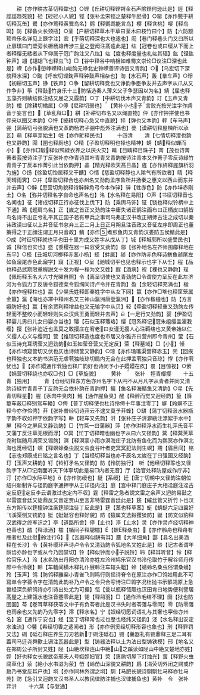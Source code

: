 <!-- { "loadSidebar": true } -->
　　耕【亦作畊古茎切释犂也】○铿【丘耕切释铿锵金石声隂铿何逊此是】誙【释誙誙趋死貌】硁【硁硁小人貌】牼【张补孟宋牼之楚释牛胫骨】○罂【亦作甖于耕切释瓦缶】鸎【亦作莺释黄鸎鸟名】鹦【释鹦鹉能言鸟】樱【释含桃】嘤【释鸟鸣】防【释备火长颈瓶】○茎【户耕切释草木干草曰茎木曰枝竹曰个】防【六防颛顼帝乐名详见上韺字注】宏【乎萌切释深也大也逺也】闳【巷门释巷头门又曰所以止扉璞曰门壁旁长橛杨雄传涉三皇之登闳注髙逺此是】纮【冠卷也或曰缨从下而上者释缨无緌者从下仰属于冠广韵注又八纮】竑【度也释度量也礼竑其辐】鈜【铿鈜钟声】翃【翃翃飞也释虫飞】□【谷中释谷中响相如难蜀文崇论□议注□深也此是】嵘【亦作嵤峥嵘释山峻韵无峥北史钟嵘善评诗嵤又青韵】○【乌宏切下深貌释水深】○鍧【呼宏切铿鍧声释钟鼓声相杂也】渹【水石声】轰【羣车声】○琤【初耕切玉声】铮【铁声】○争【留耕切释竞也又诤韵争臣争友并去声字从爪从又作争非】筝【释鼓竹身乐十三防恬造秦人薄义父子争瑟因以为名】綪【屈也释玉藻齐则綪结佩注结又屈之又霰韵】○丁【中耕切伐木声又青韵】玎【玉声又青韵】橙【除耕切橘属】○儜【尼耕切弱也】【黄补小也子言败光按光注字作謣音于妄言也】【草乱释□】絣【补耕切布名又以绳直物】伻【亦作抨拼使也书伻来以图又本韵】○怦【披耕切释心急又中直貌】抨【弹也又本韵】軯【车马声】弸【蒲萌切弓强貌满也又蒸韵杨君子弸中彪外注满也】甍【谟耕切释屋楝所以承瓦】萌【释草芽始生】氓【亦作甿释民也】
　　十四清
　　清【七情切释澄也韵也又静韵】圊【圂也释厠也】○精【子盈切释明也择也精神】蜻【蜻释似蝉而小】【亦作□駮释似鸭緑衣养之以厌火灾】睛【目睛释目珠子】菁【茂也诗菁菁者莪按诗注子丁反张补亦作青诗其叶青青又青韵按诗注青本又作菁子零反诗緑竹青青子丁反本作菁引此当依韵押】晶【精光释欧天髙日晶】旌【亦作旍释旌旗析羽为旌】○饧【徐盈切饴属释又干餹】○情【慈盈切释静也人隂气有所欲者】晴【释天晴雨霁】○幷【卑盈切释合也亦州名又劲韵孟序鲁所幷扬秦之惠文以西山而东并并去声】○觪【思营切角貌释诗觪觪角弓今本作骍】骍【牲赤色】防【亦作垶赤刚土】○名【弥并切释名字自命也声名也】洺【水名释在易阳】○声【书征切释音也名闻也】征【诸成切释正行亦征伐上伐下】防【乘舆马饰】钲【铙也释似铃柄中上下通】鴊【题肩鸟名】正【嵗之首正又劲韵注中庸失诸正鹄注画布曰正栖皮曰鹄皆鸟名诗不出正兮礼平其正国子若有甲兵之事司马弗正汉书改正朔师古注之成切以秦讳政读曰征以上并音征书怠弃三正二月上日正月朔旦注音政又音征左序即周正也董策得之于正顔注谓正月只音政】鲭【亦作煮煎鱼肉又青韵汉娄防五侯鲭此是】○成【时征切释就也平也田十里为成又姓字从戊从丁】城【释城郭所以盛受民也】诚【释信也实也】盛【黍稷在器一曰容受又劲韵】郕【张补地名左齐师围郕释地在东平】○柽【丑城切河栁释赤茎小杨】蛏【蚌属】赪【亦作防赤色释诗鲂鱼赪尾左如鱼竀尾赤色此竀字】竀【正视】○呈【驰城切平也见也释示也字下从壬】程【品也释品武期限章程説文十发为程一程为文又姓】酲【酒病】裎【裸也又静韵】珵【佩珩释玉名大六寸光曜自照】令【离呈切使也又青劲韵□令谓使力呈反在此左济河为令狐力丁反唐令狐德棻令狐绹同诗卢令并在青韵】盈【余轻切释充满也】楹【亦作桯释柱也】嬴【少昊氏姓释即秦姓字中从女下同】籝【亦作□笭也释筐笼属金籝】瀛【海也亦凙中释州名又三神山瀛洲唐登瀛洲】【亦作楹檐也】防【方言娥防好也】赢【有余贾利释增益也又无输字中从贝】轻【牵盈切释轻重又劲韵左传轻而不整绞小而轻轻则失众汉呉王勇而轻并去声】【一足行又劲韵】婴【伊盈切释婴儿男曰儿女曰婴亦当也】璎【石似玉释璎珞】缨【冠系释记冠朱组缨盖濯我缨】撄【张补迫近也孟莫之敢撄庄在宥老曰女谨无撄人心注羁络也又黄帝始以仁义撄人心义与缨同】营【维琼切释造也度也市居又尔雅齐曰营州即今青州】莹【石似玉诗充耳琇莹又迥劲韵如玉如莹音营又无定反】茔【释墓域】□【小】倾【亦作顷窥营切又伏也仄也诗倾筐又静韵】○琼【亦作璚瓗渠营释赤玉】焭【回疾也释独也又本韵书洪范无虐茕独岐琼切扃内无合在此押孟茕独只音琼】惸【亦作茕忧也】【亦作嬛通作茕独也释广韵好也诗闵予小子嬛嬛在疚】睘【目惊视】○萦【娟营切释绕也亦収□也】□【草旋貌】
　　黄补　　张补　牼青郕撄
　　十五青【独用】
　　青【仓经切释东方色亦州名字下从円不从月凡字从青者并同又清韵诗緑竹青青子丁反韵无合依补韵在青韵押】鲭【鱼名释海鲭鱼又清韵】○星【先青切释星】腥【豕肉中臭肉】鯹【通作腥鱼臭】醒【释醉而觉又迥经韵】篂【箳篂车蔽□释别驾车轓】○俜【普丁切释使也杜诗伶俜十年事注零丁】竮【竛竮不正释今亦作伶俜】荓【张补普经切诗荓云不逮又莫予荓蜂】○缾【蒲丁切释汲水器瓶字韵不収如押字依韵字写】軿【轻车又先韵】洴【张补庄子洴澼絖注漂絮于水中】屏【释今之屏风又静劲韵】□【竹筥一曰蒲器】萍【亦作洴释浮水而生礼萍氏音平又蒲丁反注草无根而浮】○冥【忙丁切释暗也幽也字从曰六又径韵】蓂【释蓂荚草尧时瑞随月凋荣又锡韵】溟【释溟蒙小雨亦溟海庄子北防有鱼化而为鹏冥亦作溟北海也觅经切】螟【释螟蛉桑虫説文虫食谷叶者吏冥冥犯法则生螟】覭【眉目间】铭【志也郑康成曰铭之言名也】丁【当经切释当也亦干辰名太嵗在丁曰强圉又经韵】玎【玉声又耕韵】钉【铃钉矛名又径韵】防【彾防独行】　听【他经切释聆也又径韵字下从□记南面听天下体寜切此是易□内者无音】厅【治官处释防屋或作庁非】汀【亦作□水际平地】【亦作防绶也】綎【系绶】廷【唐丁切朝中又径韵注朝位绍兴新制许与径韵庭字通押字从壬详径内注】庭【宫中释门庭庄子大相迳庭注迳古定反庭定反李云谓激过也定内不収】霆【释雷之急者説文雷之余声又迥韵易鼓之以雷霆音廷又徒鼎反又音定贾山至言非特雷霆音廷此是】筳【繀丝管又折竹卜也汉东方朔传以筳撞钟注槀筳顔注徒丁反此是】莛【茎也释草茎】蜓【蜻蜓六足四翼好飞溪渠侧又铣韵】娗【娗娗容也释好貌】防【猿属文选豰玃猱防】鼮【防文似豹释汉武得之终军识之】亭【道路所舍】停【止也】渟【止水】灵【亦作灵卢经切释神也善也】醽【释渌酒】櫺【楯间子释牕櫺】【螟释桑虫】【亦作舲舟也释舟有牕者杜及此慰舲注行】【瓦器释似缾有耳】麢【大羊细角】酃【县名出美酒释在长沙】令【黄补缨环声诗卢令令又清劲韵令狐地名又姓此是】龄【记古者谓年龄齿亦龄也字或从今乃因禁切】铃【释似钟而小子説铃】聆【释耳听音】伶【释伶官乐人】泠【水名防出丹阳亦清泠亦姓左泠州鸠乐官汉书泠伦取竹于解谷师丹传郎中令泠褎】軨【车轖间横木释礼仆展軨注车辖头靻】蛉【蜻蛉名桑虫俗谓桑蟃】玲【玉声】鸰【防鸰释雝渠小青雀飞则鸣行则摇诗脊令在原注亦作□鸰如用此不可冩单令字葢令字在清韵此韵补乃卢令之令只合写诗注□鸰字况杜抛书示鹡鸰原上急曽经深负鹡鸰诗亦引诗出处尤为可据】瓴【瓮以瓶释瓴甋也汉田肯曰地势便利譬居髙屋之上建瓴水也注音蹇零此是】翎【释舄羽】□【通作泠毛结不理】囹【狱也防囹圄】苓【卷耳草释茯苓文中子有负苓者此是汉书失时者苓落与零同】零【防零落也雨余也又先韵乃先零字】澪【释水名】宁【奴经切愿词语礼与其奢也寕俭亦州名】寍【通作宁安也】经【坚丁切释常也过也歴也经纬又径韵】泾【水名释出安定水浊流】○馨【希经切香之逺闻者】形【亦作侀奚经切释形容也象也】刑【释罪罚又法】硎【砥石释庄养生刀刃若新于硎注砥石】铏【羹器礼有铏鼎释三足二耳有葢司马迁尧舜歠土铏注瓦器此是】型【铸器法释以土为法曰型铸铁模】邢【地名又在郑周公子所封又姓】陉【山絶坎释连山中絶山之蹊读如陉山中絶又楚地亦姓】娙【好也释女长貌武帝邢夫人号娥娙妇官】荧【惠扄切屋下灯烛光】萤【释野火虫腐草化】荥【絶小水书溢为荥】嵤【岭嵤山深貌又耕韵】扃【涓荧切外闭之闗或作扃乃书堂反耳户也】坰【亦作同林外谓之坰】駉【马肥长貌诗駉駉牡马释亦牡马苑】防【急引又迥韵又汉书圣人以教民律防注捕也汉律捕鱼也】黄补　令　张补　荓洴
　　十六蒸【与登通】

